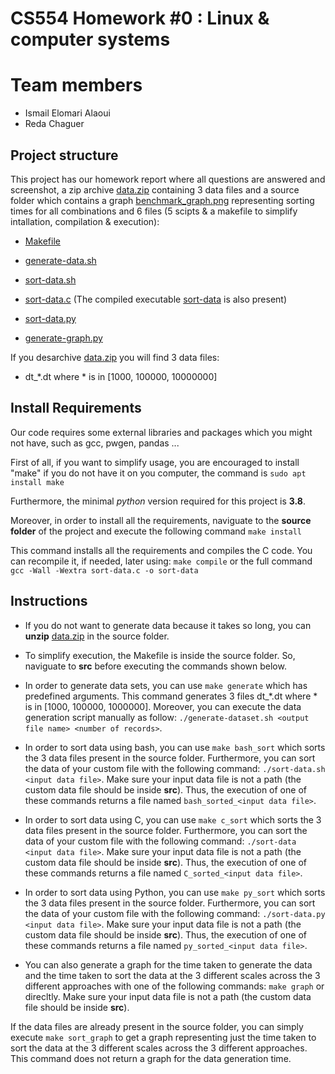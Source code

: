 # CS554 Homework \#0 : Linux & computer systems  

# Team members
- Ismail Elomari Alaoui
- Reda Chaguer

## Project structure
This project has our homework report where all questions are answered and screenshot, a zip archive [data.zip](src/data.zip) containing 3 data files and a source folder which contains a graph [benchmark_graph.png](src/benchmark_graph.png) representing sorting times for all combinations and 6 files (5 scipts & a makefile to simplify intallation, compilation & execution):

- [Makefile](src/Makefile)

- [generate-data.sh](src/generate-data.sh) 

- [sort-data.sh](src/sort-data.sh)

- [sort-data.c](src/sort-data.c) (The compiled executable [sort-data](src/sort-data) is also present)

- [sort-data.py](src/sort-data.py) 

- [generate-graph.py](src/generate-graph.py)

If you desarchive [data.zip](data.zip) you will find 3 data files:

- dt_*.dt where * is in [1000, 100000, 10000000]

## Install Requirements
Our code requires some external libraries and packages which you might not have, such as gcc, pwgen, pandas ...

First of all, if you want to simplify usage, you are encouraged to install "make" if you do not have it on you computer, the command is `sudo apt install make`

Furthermore, the minimal *python* version required for this project is **3.8**.

Moreover, in order to install all the requirements, naviguate to the **source folder** of the project and execute the following command `make install`

This command installs all the requirements and compiles the C code. You can recompile it, if needed, later using: `make compile` or the full command `gcc -Wall -Wextra sort-data.c -o sort-data`

## Instructions

- If you do not want to generate data because it takes so long, you can **unzip** [data.zip](data.zip) in the source folder.

- To simplify execution, the Makefile is inside the source folder. So, naviguate to **src** before executing the commands shown below.

- In order to generate data sets, you can use `make generate` which has predefined arguments. This command generates 3 files dt_*.dt where * is in [1000, 100000, 1000000]. Moreover, you can execute the data generation script manually as follow: `./generate-dataset.sh <output file name> <number of records>`.

- In order to sort data using bash, you can use `make bash_sort` which sorts the 3 data files present in the source folder. Furthermore, you can sort the data of your custom file with the following command: `./sort-data.sh <input data file>`. Make sure your input data file is not a path (the custom data file should be inside **src**). Thus, the execution of one of these commands returns a file named `bash_sorted_<input data file>`. 

- In order to sort data using C, you can use `make c_sort` which sorts the 3 data files present in the source folder. Furthermore, you can sort the data of your custom file with the following command: `./sort-data <input data file>`.  Make sure your input data file is not a path (the custom data file should be inside **src**). Thus, the execution of one of these commands returns a file named `C_sorted_<input data file>`. 

- In order to sort data using Python, you can use `make py_sort` which sorts the 3 data files present in the source folder. Furthermore, you can sort the data of your custom file with the following command: `./sort-data.py <input data file>`.  Make sure your input data file is not a path (the custom data file should be inside **src**). Thus, the execution of one of these commands returns a file named `py_sorted_<input data file>`. 

- You can also generate a graph for the time taken to generate the data and the time taken to sort the data at the 3 different scales across the 3 different approaches with one of the following commands: `make graph` or direcltly. Make sure your input data file is not a path (the custom data file should be inside **src**).

If the data files are already present in the source folder, you can simply execute `make sort_graph` to get a graph representing just the time taken to sort the data at the 3 different scales across the 3 different approaches. This command does not return a graph for the data generation time.